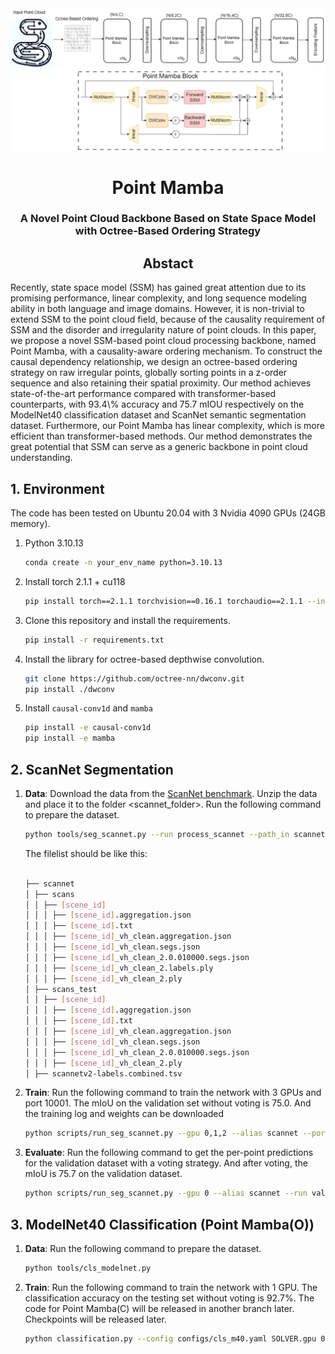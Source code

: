 <div  align="center">    
 <img src="./figure/Arc.png" width = ""  align=center />
</div>


<div align="center">
<h1>Point Mamba</h1>
<h3>A Novel Point Cloud Backbone Based on State Space Model with Octree-Based Ordering Strategy</h3>


## Abstact


<div align="left">
 Recently, state space model (SSM) has gained great attention due to its promising performance, linear complexity, and long sequence modeling ability in both language and image domains. However, it is non-trivial to extend SSM to the point cloud field, because of the causality requirement of SSM and the disorder and irregularity nature of point clouds. In this paper, we propose a novel SSM-based point cloud processing backbone, named Point Mamba, with a causality-aware ordering mechanism. To construct the causal dependency relationship, we design an octree-based ordering strategy on raw irregular points, globally sorting points in a z-order sequence and also retaining their spatial proximity. Our method achieves state-of-the-art performance compared with transformer-based counterparts, with 93.4\% accuracy and 75.7 mIOU respectively on the ModelNet40 classification dataset and ScanNet semantic segmentation dataset. Furthermore, our Point Mamba has linear complexity, which is more efficient than transformer-based methods. Our method demonstrates the great potential that SSM can serve as a generic backbone in point cloud understanding.


<div align="left">

## 1. Environment

The code has been tested on Ubuntu 20.04 with 3 Nvidia 4090 GPUs (24GB memory).

1. Python 3.10.13
    ```bash
    conda create -n your_env_name python=3.10.13
    ```

2. Install torch 2.1.1 + cu118

    ```bash
    pip install torch==2.1.1 torchvision==0.16.1 torchaudio==2.1.1 --index-url https://download.pytorch.org/whl/cu118
    ```

3. Clone this repository and install the requirements.

    ```bash
    pip install -r requirements.txt
    ```

4. Install the library for octree-based depthwise convolution.

    ```bash
    git clone https://github.com/octree-nn/dwconv.git
    pip install ./dwconv
    ```

5. Install ``causal-conv1d`` and ``mamba``
    ```bash
    pip install -e causal-conv1d
    pip install -e mamba
    ```

## 2. ScanNet Segmentation

1. **Data**: Download the data from the
   [ScanNet benchmark](https://kaldir.vc.in.tum.de/scannet_benchmark/).
   Unzip the data and place it to the folder <scannet_folder>. Run the following
   command to prepare the dataset.

    ```bash
    python tools/seg_scannet.py --run process_scannet --path_in scannet
    ```
    The filelist should be like this:
    ```bash

    ├── scannet
    │ ├── scans
    │ │ ├── [scene_id]
    │ │ │ ├── [scene_id].aggregation.json
    │ │ │ ├── [scene_id].txt
    │ │ │ ├── [scene_id]_vh_clean.aggregation.json
    │ │ │ ├── [scene_id]_vh_clean.segs.json
    │ │ │ ├── [scene_id]_vh_clean_2.0.010000.segs.json
    │ │ │ ├── [scene_id]_vh_clean_2.labels.ply
    │ │ │ ├── [scene_id]_vh_clean_2.ply
    │ ├── scans_test
    │ │ ├── [scene_id]
    │ │ │ ├── [scene_id].aggregation.json
    │ │ │ ├── [scene_id].txt
    │ │ │ ├── [scene_id]_vh_clean.aggregation.json
    │ │ │ ├── [scene_id]_vh_clean.segs.json
    │ │ │ ├── [scene_id]_vh_clean_2.0.010000.segs.json
    │ │ │ ├── [scene_id]_vh_clean_2.ply
    │ ├── scannetv2-labels.combined.tsv
    ```

2. **Train**: Run the following command to train the network with 3 GPUs and port 10001. The mIoU on the validation set without voting is 75.0. And the training log and weights can be downloaded
   <!-- [here](https://1drv.ms/u/s!Ago-xIr0OR2-gRrV35QGxnHJR4ku?e=ZXRqV7). -->

    ```bash
    python scripts/run_seg_scannet.py --gpu 0,1,2 --alias scannet --port 10001
    ```

3. **Evaluate**: Run the following command to get the per-point predictions for the validation dataset with a voting strategy. And after voting, the mIoU is 75.7 on the validation dataset.

    ```bash
    python scripts/run_seg_scannet.py --gpu 0 --alias scannet --run validate
    ```
## 3. ModelNet40 Classification (Point Mamba(O))

1. **Data**: Run the following command to prepare the dataset.

    ```bash
    python tools/cls_modelnet.py
    ```

2. **Train**: Run the following command to train the network with 1 GPU. The classification accuracy on the testing set without voting is 92.7%. The code for Point Mamba(C) will be released in another branch later.
   Checkpoints will be released later.
    ```bash
    python classification.py --config configs/cls_m40.yaml SOLVER.gpu 0,
    ```